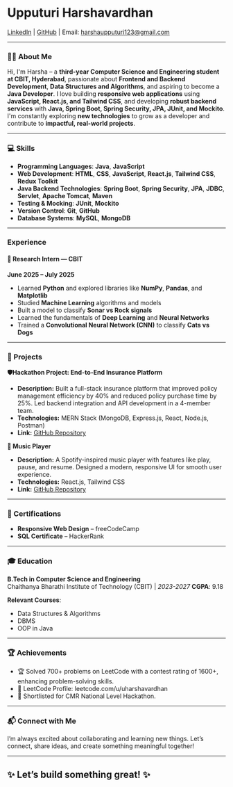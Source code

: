 # Upputuri Harshavardhan

[LinkedIn](https://www.linkedin.com/in/upputuri-harshavardhan/) | [GitHub](https://github.com/harshavardhan-upputuri/) | Email: harshaupputuri123@gmail.com

---



### 👨‍💻 About Me  
Hi, I'm Harsha – a **third-year Computer Science and Engineering student at CBIT, Hyderabad**, passionate about **Frontend and Backend Development**, **Data Structures and Algorithms**, and aspiring to become a **Java Developer**. I love building **responsive web applications** using **JavaScript, React.js, and Tailwind CSS**, and developing **robust backend services** with **Java, Spring Boot, Spring Security, JPA, JUnit, and Mockito**. I'm constantly exploring **new technologies** to grow as a developer and contribute to **impactful, real-world projects**.


---
### 💻 Skills 

- **Programming Languages**: **Java**, **JavaScript**
- **Web Development**: **HTML**, **CSS**, **JavaScript**, **React.js**, **Tailwind CSS**, **Redux Toolkit**
- **Java Backend Technologies**: **Spring Boot**, **Spring Security**, **JPA**, **JDBC**, **Servlet**, **Apache Tomcat**, **Maven**
- **Testing & Mocking**: **JUnit**, **Mockito**
- **Version Control**: **Git**, **GitHub**
- **Database Systems**: **MySQL**, **MongoDB**


---

### Experience

#### 🧪 Research Intern — CBIT  
**June 2025 – July 2025**

- Learned **Python** and explored libraries like **NumPy**, **Pandas**, and **Matplotlib**
- Studied **Machine Learning** algorithms and models  
- Built a model to classify **Sonar vs Rock signals**  
- Learned the fundamentals of **Deep Learning** and **Neural Networks**
- Trained a **Convolutional Neural Network (CNN)** to classify **Cats vs Dogs**


---

### 🚀 Projects

**🛡️Hackathon Project: End-to-End Insurance Platform**

- **Description:** Built a full-stack insurance platform that improved policy management efficiency by 40% and reduced policy purchase time by 25%. Led backend integration and API development in a 4-member team.  
- **Technologies:** MERN Stack (MongoDB, Express.js, React, Node.js, Postman)   
- **Link:** [GitHub Repository](#)

**🎵 Music Player**

- **Description:** A Spotify-inspired music player with features like play, pause, and resume. Designed a modern, responsive UI for smooth user experience.  
- **Technologies:** React.js, Tailwind CSS  
- **Link:** [GitHub Repository](#)



---

### 📜 Certifications

- **Responsive Web Design** – freeCodeCamp  
- **SQL Certificate** – HackerRank


---

### 🎓 Education

**B.Tech in Computer Science and Engineering**  
Chaithanya Bharathi Institute of Technology (CBIT) | *2023-2027*
**CGPA**: 9.18

**Relevant Courses**:  
- Data Structures & Algorithms  
- DBMS  
- OOP in Java    

---

### 🏆 Achievements

- 🏆 Solved 700+ problems on LeetCode with a contest rating of 1600+, enhancing problem-solving skills.  
- 🔗 LeetCode Profile: leetcode.com/u/uharshavardhan  
- 🎯 Shortlisted for CMR National Level Hackathon.



---

### 📬 Connect with Me

I’m always excited about collaborating and learning new things. Let’s connect, share ideas, and create something meaningful together!

---

✨ Let’s build something great! ✨
---
